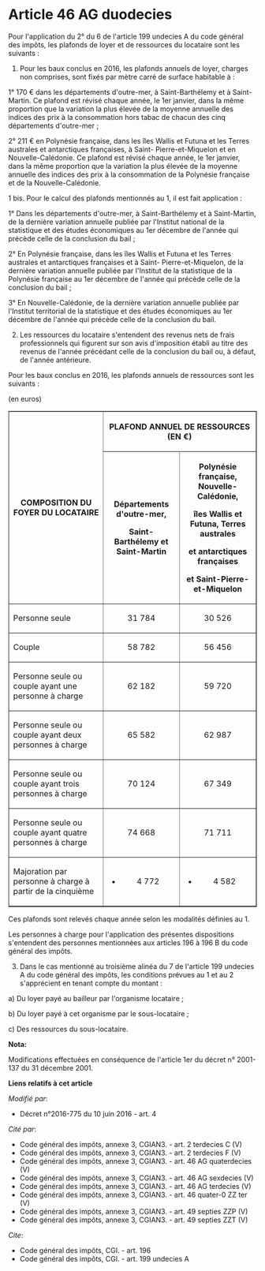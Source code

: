 # Article 46 AG duodecies

Pour l'application du 2° du 6 de l'article 199 undecies A du code général des impôts, les plafonds de loyer et de ressources
du locataire sont les suivants : 

1. Pour les baux conclus en 2016, les plafonds annuels de loyer, charges non comprises, sont fixés par mètre carré de surface
habitable à : 

1° 170 € dans les départements d'outre-mer, à Saint-Barthélemy et à Saint-Martin. Ce plafond est révisé chaque année, le 1er
janvier, dans la même proportion que la variation la plus élevée de la moyenne annuelle des indices des prix à la
consommation hors tabac de chacun des cinq départements d'outre-mer ; 

2° 211 € en Polynésie française, dans les îles Wallis et Futuna et les Terres australes et antarctiques françaises, à Saint-
Pierre-et-Miquelon et en Nouvelle-Calédonie. Ce plafond est révisé chaque année, le 1er janvier, dans la même proportion que
la variation la plus élevée de la moyenne annuelle des indices des prix à la consommation de la Polynésie française et de la
Nouvelle-Calédonie. 

1 bis. Pour le calcul des plafonds mentionnés au 1, il est fait application : 

1° Dans les départements d'outre-mer, à Saint-Barthélemy et à Saint-Martin, de la dernière variation annuelle publiée par
l'Institut national de la statistique et des études économiques au 1er décembre de l'année qui précède celle de la conclusion
du bail ; 

2° En Polynésie française, dans les îles Wallis et Futuna et les Terres australes et antarctiques françaises et à Saint-
Pierre-et-Miquelon, de la dernière variation annuelle publiée par l'Institut de la statistique de la Polynésie française au
1er décembre de l'année qui précède celle de la conclusion du bail ; 

3° En Nouvelle-Calédonie, de la dernière variation annuelle publiée par l'Institut territorial de la statistique et des
études économiques au 1er décembre de l'année qui précède celle de la conclusion du bail. 

2. Les ressources du locataire s'entendent des revenus nets de frais professionnels qui figurent sur son avis d'imposition
établi au titre des revenus de l'année précédant celle de la conclusion du bail ou, à défaut, de l'année antérieure. 

Pour les baux conclus en 2016, les plafonds annuels de ressources sont les suivants : 

(en euros) 

<table border="1">
    <tbody>
      <tr>
        <th rowspan="2">

COMPOSITION DU FOYER DU LOCATAIRE 

</th>
        <th colspan="2">

PLAFOND ANNUEL DE RESSOURCES (EN €) 

</th>
      </tr>
      <tr>
        <th>

Départements d'outre-mer, 

Saint-Barthélemy et Saint-Martin 

</th>
        <th>

Polynésie française, Nouvelle-Calédonie, 

îles Wallis et Futuna, Terres australes 

et antarctiques françaises 

et Saint-Pierre-et-Miquelon 

</th>
      </tr>
      <tr>
        <td>

Personne seule 

</td>
        <td align="center">

31 784 

</td>
        <td align="center">

30 526 

</td>
      </tr>
      <tr>
        <td>

Couple 

</td>
        <td align="center">

58 782 

</td>
        <td align="center">

56 456 

</td>
      </tr>
      <tr>
        <td>

Personne seule ou couple ayant une personne à charge 

</td>
        <td align="center">

62 182 

</td>
        <td align="center">

59 720 

</td>
      </tr>
      <tr>
        <td>

Personne seule ou couple ayant deux personnes à charge 

</td>
        <td align="center">

65 582 

</td>
        <td align="center">

62 987 

</td>
      </tr>
      <tr>
        <td>

Personne seule ou couple ayant trois personnes à charge 

</td>
        <td align="center">

70 124 

</td>
        <td align="center">

67 349 

</td>
      </tr>
      <tr>
        <td>

Personne seule ou couple ayant quatre personnes à charge 

</td>
        <td align="center">

74 668 

</td>
        <td align="center">

71 711 

</td>
      </tr>
      <tr>
        <td>

Majoration par personne à charge à partir de la cinquième 

</td>
        <td align="center">

+ 4 772 

</td>
        <td align="center">

+ 4 582 

</td>
      </tr>
    </tbody>
  </table>

Ces plafonds sont relevés chaque année selon les modalités définies au 1. 

Les personnes à charge pour l'application des présentes dispositions s'entendent des personnes mentionnées aux articles 196 à
196 B du code général des impôts. 

3. Dans le cas mentionné au troisième alinéa du 7 de l'article 199 undecies A du code général des impôts, les conditions
prévues au 1 et au 2 s'apprécient en tenant compte du montant : 

a) Du loyer payé au bailleur par l'organisme locataire ; 

b) Du loyer payé à cet organisme par le sous-locataire ; 

c) Des ressources du sous-locataire.

**Nota:**

Modifications effectuées en conséquence de l'article 1er du décret n° 2001-137 du 31 décembre 2001.

**Liens relatifs à cet article**

_Modifié par_:

  - Décret n°2016-775 du 10 juin 2016 - art. 4

_Cité par_:

  - Code général des impôts, annexe 3, CGIAN3. - art. 2 terdecies C (V)
  - Code général des impôts, annexe 3, CGIAN3. - art. 2 terdecies F (V)
  - Code général des impôts, annexe 3, CGIAN3. - art. 46 AG quaterdecies (V)
  - Code général des impôts, annexe 3, CGIAN3. - art. 46 AG sexdecies (V)
  - Code général des impôts, annexe 3, CGIAN3. - art. 46 AG terdecies (V)
  - Code général des impôts, annexe 3, CGIAN3. - art. 46 quater-0 ZZ ter (V)
  - Code général des impôts, annexe 3, CGIAN3. - art. 49 septies ZZP (V)
  - Code général des impôts, annexe 3, CGIAN3. - art. 49 septies ZZT (V)

_Cite_:

  - Code général des impôts, CGI. - art. 196
  - Code général des impôts, CGI. - art. 199 undecies A
